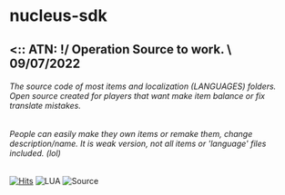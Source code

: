 # nucleus-sdk

## <:: ATN: !/ Operation Source to work. \\ 09/07/2022

###### The source code of most  items and localization (LANGUAGES) folders. Open source created for players that want make item balance or fix translate mistakes.


######  People can easily make they own items or remake them, change description/name. It is weak version, not all items or 'language' files included. (lol)

[![Hits](https://hits.seeyoufarm.com/api/count/incr/badge.svg?url=https%3A%2F%2Fgithub.com%2FNucleus-Project%2Fnucleus-sdk&count_bg=%2366A6BE&title_bg=%23000000&icon=dev-dot-to.svg&icon_color=%23A64848&title=hits&edge_flat=false)](https://hits.seeyoufarm.com)
![LUA](https://img.shields.io/badge/-lua-000000?style=flat&logo=lua&logoColor=blue)
![Source](https://img.shields.io/badge/-Source-000000?style=flat&logo=sourceengine&logoColor=orange)
